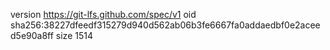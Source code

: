 version https://git-lfs.github.com/spec/v1
oid sha256:38227dfeedf315279d940d562ab06b3fe6667fa0addaedbf0e2aceed5e90a8ff
size 1514
